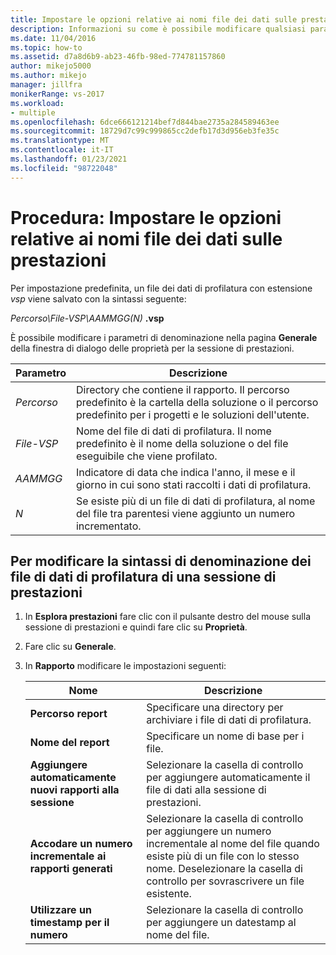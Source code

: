 ```yaml
---
title: Impostare le opzioni relative ai nomi file dei dati sulle prestazioni | Microsoft Docs
description: Informazioni su come è possibile modificare qualsiasi parametro di denominazione nella pagina generale della finestra di dialogo proprietà per la sessione di prestazioni.
ms.date: 11/04/2016
ms.topic: how-to
ms.assetid: d7a8d6b9-ab23-46fb-98ed-774781157860
author: mikejo5000
ms.author: mikejo
manager: jillfra
monikerRange: vs-2017
ms.workload:
- multiple
ms.openlocfilehash: 6dce666121214bef7d844bae2735a284589463ee
ms.sourcegitcommit: 18729d7c99c999865cc2defb17d3d956eb3fe35c
ms.translationtype: MT
ms.contentlocale: it-IT
ms.lasthandoff: 01/23/2021
ms.locfileid: "98722048"
---
```

# <a name="how-to-set-performance-data-file-name-options"></a>Procedura: Impostare le opzioni relative ai nomi file dei dati sulle prestazioni

Per impostazione predefinita, un file dei dati di profilatura con estensione *vsp* viene salvato con la sintassi seguente:

*Percorso\File-VSP\AAMMGG(N)* **.vsp**

È possibile modificare i parametri di denominazione nella pagina **Generale** della finestra di dialogo delle proprietà per la sessione di prestazioni.

|Parametro|Descrizione|
|-|-|
|*Percorso*|Directory che contiene il rapporto. Il percorso predefinito è la cartella della soluzione o il percorso predefinito per i progetti e le soluzioni dell'utente.|
|*File-VSP*|Nome del file di dati di profilatura. Il nome predefinito è il nome della soluzione o del file eseguibile che viene profilato.|
|*AAMMGG*|Indicatore di data che indica l'anno, il mese e il giorno in cui sono stati raccolti i dati di profilatura.|
|*N*|Se esiste più di un file di dati di profilatura, al nome del file tra parentesi viene aggiunto un numero incrementato.|

## <a name="to-change-the-naming-syntax-of-the-profiling-data-files-of-a-performance-session"></a>Per modificare la sintassi di denominazione dei file di dati di profilatura di una sessione di prestazioni

1. In **Esplora prestazioni** fare clic con il pulsante destro del mouse sulla sessione di prestazioni e quindi fare clic su **Proprietà**.

2. Fare clic su **Generale**.

3. In **Rapporto** modificare le impostazioni seguenti:

    |Nome|Descrizione|
    |-|-|
    |**Percorso report**|Specificare una directory per archiviare i file di dati di profilatura.|
    |**Nome del report**|Specificare un nome di base per i file.|
    |**Aggiungere automaticamente nuovi rapporti alla sessione**|Selezionare la casella di controllo per aggiungere automaticamente il file di dati alla sessione di prestazioni.|
    |**Accodare un numero incrementale ai rapporti generati**|Selezionare la casella di controllo per aggiungere un numero incrementale al nome del file quando esiste più di un file con lo stesso nome. Deselezionare la casella di controllo per sovrascrivere un file esistente.|
    |**Utilizzare un timestamp per il numero**|Selezionare la casella di controllo per aggiungere un datestamp al nome del file.|
